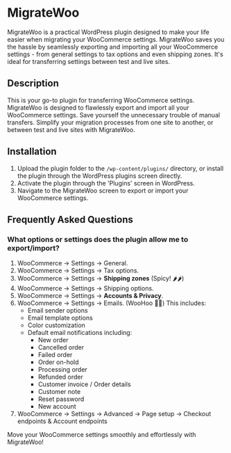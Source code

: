 # MigrateWoo

MigrateWoo is a practical WordPress plugin designed to make your life easier when migrating your WooCommerce settings. MigrateWoo saves you the hassle by seamlessly exporting and importing all your WooCommerce settings - from general settings to tax options and even shipping zones. It's ideal for transferring settings between test and live sites.

## Description

This is your go-to plugin for transferring WooCommerce settings. MigrateWoo is designed to flawlessly export and import all your WooCommerce settings. Save yourself the unnecessary trouble of manual transfers. Simplify your migration processes from one site to another, or between test and live sites with MigrateWoo.

## Installation

1. Upload the plugin folder to the `/wp-content/plugins/` directory, or install the plugin through the WordPress plugins screen directly.
2. Activate the plugin through the 'Plugins' screen in WordPress.
3. Navigate to the MigrateWoo screen to export or import your WooCommerce settings.

## Frequently Asked Questions

### What options or settings does the plugin allow me to export/import?

1. WooCommerce → Settings → General.
2. WooCommerce → Settings → Tax options.
3. WooCommerce → Settings → **Shipping zones** (Spicy! 🌶️🌶️)
4. WooCommerce → Settings → Shipping options.
5. WooCommerce → Settings → **Accounts & Privacy**.
6. WooCommerce → Settings → Emails. (WooHoo 🙌🙌) This includes:
    - Email sender options
    - Email template options
    - Color customization
    - Default email notifications including:
        - New order
        - Cancelled order
        - Failed order
        - Order on-hold
        - Processing order
        - Refunded order
        - Customer invoice / Order details
        - Customer note
        - Reset password
        - New account
7. WooCommerce → Settings → Advanced → Page setup → Checkout endpoints & Account endpoints

Move your WooCommerce settings smoothly and effortlessly with MigrateWoo!
